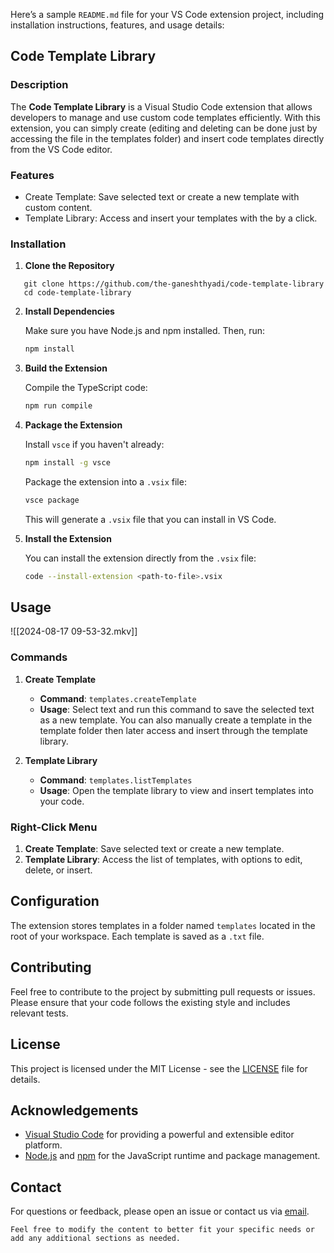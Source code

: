 Here’s a sample `README.md` file for your VS Code extension project, including installation instructions, features, and usage details:

## Code Template Library

### Description

The **Code Template Library** is a Visual Studio Code extension that allows developers to manage and use custom code templates efficiently. With this extension, you can simply create (editing and deleting can be done just by accessing the file in the templates folder) and insert code templates directly from the VS Code editor.

### Features

- Create Template: Save selected text or create a new template with custom content.
- Template Library: Access and insert your templates with the by a click.


### Installation

1. **Clone the Repository**

```
   git clone https://github.com/the-ganeshthyadi/code-template-library
   cd code-template-library
```

2. **Install Dependencies**

   Make sure you have Node.js and npm installed. Then, run:

   ```bash
   npm install
   ```

3. **Build the Extension**

   Compile the TypeScript code:

   ```bash
   npm run compile
   ```

4. **Package the Extension**

   Install `vsce` if you haven't already:

   ```bash
   npm install -g vsce
   ```

   Package the extension into a `.vsix` file:

   ```bash
   vsce package
   ```

   This will generate a `.vsix` file that you can install in VS Code.

5. **Install the Extension**

   You can install the extension directly from the `.vsix` file:

   ```bash
   code --install-extension <path-to-file>.vsix
   ```

## Usage


![[2024-08-17 09-53-32.mkv]]
### Commands

1. **Create Template**

   - **Command**: `templates.createTemplate`
   - **Usage**: Select text and run this command to save the selected text as a new template. You can also manually create a template in the template folder then later access and insert through the template library.

2. **Template Library**

   - **Command**: `templates.listTemplates`
   - **Usage**: Open the template library to view and insert templates into your code.


### Right-Click Menu

1. **Create Template**: Save selected text or create a new template.
2. **Template Library**: Access the list of templates, with options to edit, delete, or insert.

## Configuration

The extension stores templates in a folder named `templates` located in the root of your workspace. Each template is saved as a `.txt` file.

## Contributing

Feel free to contribute to the project by submitting pull requests or issues. Please ensure that your code follows the existing style and includes relevant tests.

## License

This project is licensed under the MIT License - see the [LICENSE](LICENSE) file for details.

## Acknowledgements

- [Visual Studio Code](https://code.visualstudio.com) for providing a powerful and extensible editor platform.
- [Node.js](https://nodejs.org) and [npm](https://www.npmjs.com) for the JavaScript runtime and package management.

## Contact

For questions or feedback, please open an issue or contact us via [email](the.ganeshthyadi@gmail.com).

```
Feel free to modify the content to better fit your specific needs or add any additional sections as needed.